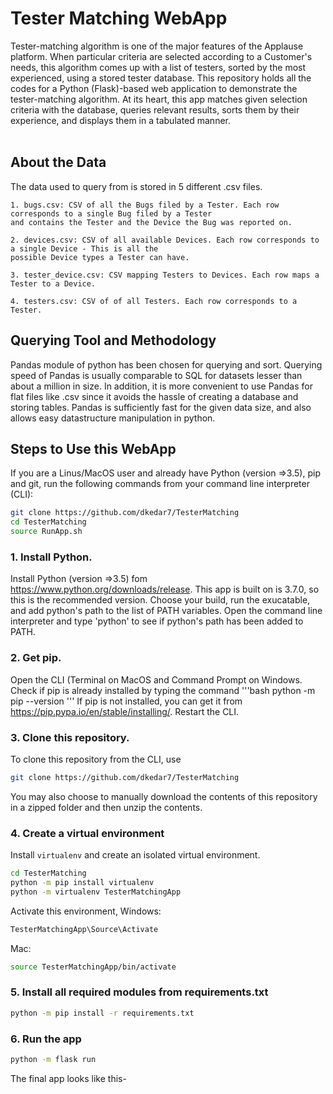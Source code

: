 # Tester Matching WebApp
Tester-matching algorithm is one of the major features of the Applause platform. When particular criteria are selected according to a Customer's needs, this algorithm comes up with a list of testers, sorted by the most experienced, using a stored tester database. This repository holds all the codes for a Python (Flask)-based web application to demonstrate the tester-matching algorithm. At its heart, this app matches given selection criteria with the database, queries relevant results, sorts them by their experience, and displays them in a tabulated manner.
 <br>
 <br>
 ## About the Data
 The data used to query from is stored in 5 different .csv files.
 <br>
```
1. bugs.csv: CSV of all the Bugs filed by a Tester. Each row corresponds to a single Bug filed by a Tester 
and contains the Tester and the Device the Bug was reported on.

2. devices.csv: CSV of all available Devices. Each row corresponds to a single Device - This is all the 
possible Device types a Tester can have.

3. tester_device.csv: CSV mapping Testers to Devices. Each row maps a Tester to a Device.

4. testers.csv: CSV of of all Testers. Each row corresponds to a Tester.
```
## Querying Tool and Methodology
Pandas module of python has been chosen for querying and sort. Querying speed of Pandas is usually comparable to SQL for datasets lesser than about a million in size. In addition, it is more convenient to use Pandas for flat files like .csv since it avoids the hassle of creating a database and storing tables. Pandas is sufficiently fast for the given data size, and also allows easy datastructure manipulation in python.


## Steps to Use this WebApp

If you are a Linus/MacOS user and already have Python (version =>3.5), pip and git, run the following commands from your command line interpreter (CLI):
```bash
git clone https://github.com/dkedar7/TesterMatching
cd TesterMatching
source RunApp.sh
```

### 1. Install Python.
Install Python (version =>3.5) fom https://www.python.org/downloads/release. This app is built on is 3.7.0, so this is the recommended version. Choose your build, run the exucatable, and add python's path to the list of PATH variables. Open the command line interpreter and type 'python' to see if python's path has been added to PATH.

### 2. Get pip.
Open the CLI (Terminal on MacOS and Command Prompt on Windows. Check if pip is already installed by typing the command
'''bash
python -m pip --version
'''
If pip is not installed, you can get it from https://pip.pypa.io/en/stable/installing/. Restart the CLI.

### 3. Clone this repository.
To clone this repository from the CLI, use
```bash
git clone https://github.com/dkedar7/TesterMatching
```
You may also choose to manually download the contents of this repository in a zipped folder and then unzip the contents.

### 4. Create a virtual environment
Install ``` virtualenv ``` and create an isolated virtual environment.
```bash
cd TesterMatching
python -m pip install virtualenv
python -m virtualenv TesterMatchingApp
```
Activate this environment,
Windows:
```bash
TesterMatchingApp\Source\Activate
```
Mac:
```bash
source TesterMatchingApp/bin/activate
```

### 5. Install all required modules from requirements.txt
```bash
python -m pip install -r requirements.txt
```

### 6. Run the app
```bash
python -m flask run
```

The final app looks like this-
